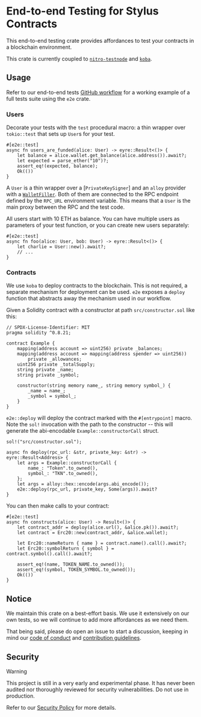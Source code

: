 # End-to-end Testing for Stylus Contracts

This end-to-end testing crate provides affordances to test your contracts in a
blockchain environment.

This crate is currently coupled to [`nitro-testnode`] and [`koba`].

[`nitro-testnode`]: https://github.com/OffchainLabs/nitro-testnode
[`koba`]: https://github.com/OpenZeppelin/koba

## Usage

Refer to our end-to-end tests [GitHub workflow] for a working example of a full
tests suite using the `e2e` crate.

[GitHub workflow]: ../../.github/workflows/e2e-tests.yml

### Users

Decorate your tests with the `test` procedural macro: a thin wrapper over
`tokio::test` that sets up `User`s for your test.

```rust,ignore
#[e2e::test]
async fn users_are_funded(alice: User) -> eyre::Result<()> {
    let balance = alice.wallet.get_balance(alice.address()).await?;
    let expected = parse_ether("10")?;
    assert_eq!(expected, balance);
    Ok(())
}
```

A `User` is a thin wrapper over a [`PrivateKeySigner`] and an `alloy` provider with a
[`WalletFiller`]. Both of them are connected to the RPC endpoint defined by the
`RPC_URL` environment variable. This means that a `User` is the main proxy
between the RPC and the test code.

All users start with 10 ETH as balance. You can have multiple users as
parameters of your test function, or you can create new users separately:

```rust,ignore
#[e2e::test]
async fn foo(alice: User, bob: User) -> eyre::Result<()> {
    let charlie = User::new().await?;
    // ...
}
```

[`LocalWallet`]: https://github.com/alloy-rs/alloy/blob/8aa54828c025a99bbe7e2d4fc9768605d172cc6d/crates/signer-local/src/lib.rs#L37
[`WalletFiller`]: https://github.com/alloy-rs/alloy/blob/8aa54828c025a99bbe7e2d4fc9768605d172cc6d/crates/provider/src/fillers/wallet.rs#L30

### Contracts

We use `koba` to deploy contracts to the blockchain. This is not required, a
separate mechanism for deployment can be used. `e2e` exposes a `deploy`
function that abstracts away the mechanism used in our workflow.

Given a Solidity contract with a constructor at path `src/constructor.sol` like
this:

```solidity
// SPDX-License-Identifier: MIT
pragma solidity ^0.8.21;

contract Example {
    mapping(address account => uint256) private _balances;
    mapping(address account => mapping(address spender => uint256))
        private _allowances;
    uint256 private _totalSupply;
    string private _name;
    string private _symbol;

    constructor(string memory name_, string memory symbol_) {
        _name = name_;
        _symbol = symbol_;
    }
}
```

`e2e::deploy` will deploy the contract marked with the `#[entrypoint]` macro.
Note the `sol!` invocation with the path to the constructor -- this will
generate the abi-encodable `Example::constructorCall` struct.

```rust,ignore
sol!("src/constructor.sol");

async fn deploy(rpc_url: &str, private_key: &str) -> eyre::Result<Address> {
    let args = Example::constructorCall {
        name_: "Token".to_owned(),
        symbol_: "TKN".to_owned(),
    };
    let args = alloy::hex::encode(args.abi_encode());
    e2e::deploy(rpc_url, private_key, Some(args)).await?
}
```

You can then make calls to your contract:

```rust,ignore
#[e2e::test]
async fn constructs(alice: User) -> Result<()> {
    let contract_addr = deploy(alice.url(), &alice.pk()).await?;
    let contract = Erc20::new(contract_addr, &alice.wallet);

    let Erc20::nameReturn { name } = contract.name().call().await?;
    let Erc20::symbolReturn { symbol } = contract.symbol().call().await?;

    assert_eq!(name, TOKEN_NAME.to_owned());
    assert_eq!(symbol, TOKEN_SYMBOL.to_owned());
    Ok(())
}
```

## Notice

We maintain this crate on a best-effort basis. We use it extensively on our own
tests, so we will continue to add more affordances as we need them.

That being said, please do open an issue to start a discussion, keeping in mind
our [code of conduct] and [contribution guidelines].

[code of conduct]: ../../CODE_OF_CONDUCT.md
[contribution guidelines]: ../../CONTRIBUTING.md

## Security

> [!WARNING]
> This project is still in a very early and experimental phase. It has never
> been audited nor thoroughly reviewed for security vulnerabilities. Do not use
> in production.

Refer to our [Security Policy](../../SECURITY.md) for more details.
